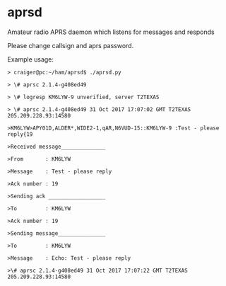 # aprsd
Amateur radio APRS daemon which listens for messages and responds

Please change callsign and aprs password.

Example usage:

```
> craiger@pc:~/ham/aprsd$ ./aprsd.py

> \# aprsc 2.1.4-g408ed49

> \# logresp KM6LYW-9 unverified, server T2TEXAS

> \# aprsc 2.1.4-g408ed49 31 Oct 2017 17:07:02 GMT T2TEXAS 205.209.228.93:14580

>KM6LYW>APY01D,ALDER*,WIDE2-1,qAR,N6VUD-15::KM6LYW-9 :Test - please reply{19

>Received message______________

>From       : KM6LYW

>Message    : Test - please reply

>Ack number : 19

>Sending ack __________________

>To         : KM6LYW

>Ack number : 19

>Sending message_______________

>To         : KM6LYW

>Message    : Echo: Test - please reply

>\# aprsc 2.1.4-g408ed49 31 Oct 2017 17:07:22 GMT T2TEXAS 205.209.228.93:14580
```
